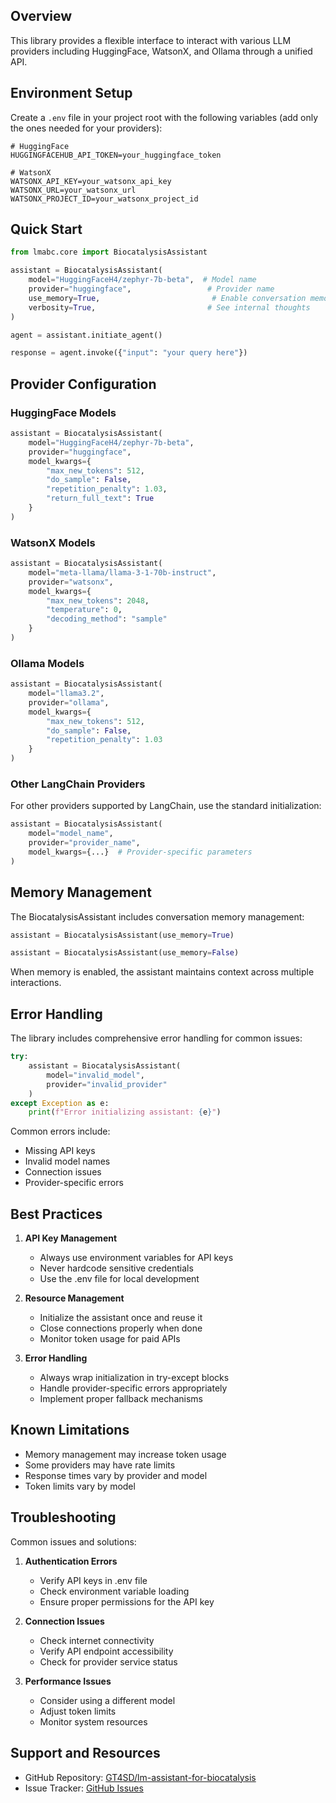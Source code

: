<!--
MIT License

Copyright (c) 2025 GT4SD team

Permission is hereby granted, free of charge, to any person obtaining a copy
of this software and associated documentation files (the "Software"), to deal
in the Software without restriction, including without limitation the rights
to use, copy, modify, merge, publish, distribute, sublicense, and/or sell
copies of the Software, and to permit persons to whom the Software is
furnished to do so, subject to the following conditions:

The above copyright notice and this permission notice shall be included in all
copies or substantial portions of the Software.

THE SOFTWARE IS PROVIDED "AS IS", WITHOUT WARRANTY OF ANY KIND, EXPRESS OR
IMPLIED, INCLUDING BUT NOT LIMITED TO THE WARRANTIES OF MERCHANTABILITY,
FITNESS FOR A PARTICULAR PURPOSE AND NONINFRINGEMENT. IN NO EVENT SHALL THE
AUTHORS OR COPYRIGHT HOLDERS BE LIABLE FOR ANY CLAIM, DAMAGES OR OTHER
LIABILITY, WHETHER IN AN ACTION OF CONTRACT, TORT OR OTHERWISE, ARISING FROM,
OUT OF OR IN CONNECTION WITH THE SOFTWARE OR THE USE OR OTHER DEALINGS IN THE
SOFTWARE.-->

## Overview
This library provides a flexible interface to interact with various LLM providers including HuggingFace, WatsonX, and Ollama through a unified API.

## Environment Setup

Create a `.env` file in your project root with the following variables (add only the ones needed for your providers):

```plaintext
# HuggingFace
HUGGINGFACEHUB_API_TOKEN=your_huggingface_token

# WatsonX
WATSONX_API_KEY=your_watsonx_api_key
WATSONX_URL=your_watsonx_url
WATSONX_PROJECT_ID=your_watsonx_project_id
```

## Quick Start

```python
from lmabc.core import BiocatalysisAssistant

assistant = BiocatalysisAssistant(
    model="HuggingFaceH4/zephyr-7b-beta",  # Model name
    provider="huggingface",                 # Provider name
    use_memory=True,                         # Enable conversation memory
    verbosity=True,                         # See internal thoughts
)

agent = assistant.initiate_agent()

response = agent.invoke({"input": "your query here"})
```

## Provider Configuration

### HuggingFace Models
```python
assistant = BiocatalysisAssistant(
    model="HuggingFaceH4/zephyr-7b-beta",
    provider="huggingface",
    model_kwargs={
        "max_new_tokens": 512,
        "do_sample": False,
        "repetition_penalty": 1.03,
        "return_full_text": True
    }
)
```

### WatsonX Models
```python
assistant = BiocatalysisAssistant(
    model="meta-llama/llama-3-1-70b-instruct",
    provider="watsonx",
    model_kwargs={
        "max_new_tokens": 2048,
        "temperature": 0,
        "decoding_method": "sample"
    }
)
```

### Ollama Models
```python
assistant = BiocatalysisAssistant(
    model="llama3.2",
    provider="ollama",
    model_kwargs={
        "max_new_tokens": 512,
        "do_sample": False,
        "repetition_penalty": 1.03
    }
)
```

### Other LangChain Providers
For other providers supported by LangChain, use the standard initialization:

```python
assistant = BiocatalysisAssistant(
    model="model_name",
    provider="provider_name",
    model_kwargs={...}  # Provider-specific parameters
)
```

## Memory Management

The BiocatalysisAssistant includes conversation memory management:

```python
assistant = BiocatalysisAssistant(use_memory=True)

assistant = BiocatalysisAssistant(use_memory=False)
```

When memory is enabled, the assistant maintains context across multiple interactions.

## Error Handling

The library includes comprehensive error handling for common issues:

```python
try:
    assistant = BiocatalysisAssistant(
        model="invalid_model",
        provider="invalid_provider"
    )
except Exception as e:
    print(f"Error initializing assistant: {e}")
```

Common errors include:
- Missing API keys
- Invalid model names
- Connection issues
- Provider-specific errors

## Best Practices

1. **API Key Management**
   - Always use environment variables for API keys
   - Never hardcode sensitive credentials
   - Use the .env file for local development

2. **Resource Management**
   - Initialize the assistant once and reuse it
   - Close connections properly when done
   - Monitor token usage for paid APIs

3. **Error Handling**
   - Always wrap initialization in try-except blocks
   - Handle provider-specific errors appropriately
   - Implement proper fallback mechanisms

## Known Limitations

- Memory management may increase token usage
- Some providers may have rate limits
- Response times vary by provider and model
- Token limits vary by model

## Troubleshooting

Common issues and solutions:

1. **Authentication Errors**
   - Verify API keys in .env file
   - Check environment variable loading
   - Ensure proper permissions for the API key

2. **Connection Issues**
   - Check internet connectivity
   - Verify API endpoint accessibility
   - Check for provider service status

3. **Performance Issues**
   - Consider using a different model
   - Adjust token limits
   - Monitor system resources

## Support and Resources

- GitHub Repository: [GT4SD/lm-assistant-for-biocatalysis](https://github.com/GT4SD/lm-assistant-for-biocatalysis)
- Issue Tracker: [GitHub Issues](https://github.com/GT4SD/lm-assistant-for-biocatalysis/issues)
